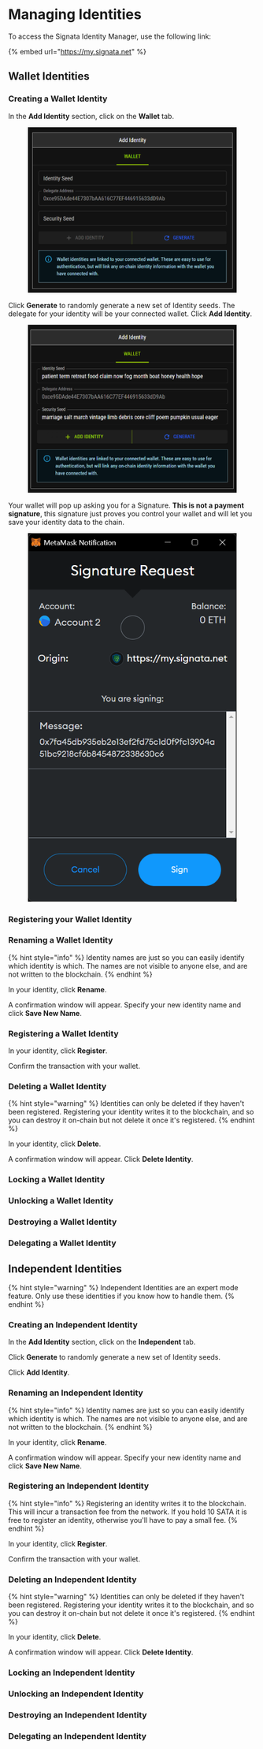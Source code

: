 # Managing Identities

To access the Signata Identity Manager, use the following link:

{% embed url="https://my.signata.net" %}

## Wallet Identities

### Creating a Wallet Identity

In the **Add Identity** section, click on the **Wallet** tab.

<figure><img src="../.gitbook/assets/image (1).png" alt=""><figcaption></figcaption></figure>

Click **Generate** to randomly generate a new set of Identity seeds. The delegate for your identity will be your connected wallet. Click **Add Identity**.

<figure><img src="../.gitbook/assets/image (2).png" alt=""><figcaption></figcaption></figure>

Your wallet will pop up asking you for a Signature. **This is not a payment signature**, this signature just proves you control your wallet and will let you save your identity data to the chain.

<figure><img src="../.gitbook/assets/image (3).png" alt=""><figcaption></figcaption></figure>

### Registering your Wallet Identity



### Renaming a Wallet Identity

{% hint style="info" %}
Identity names are just so you can easily identify which identity is which. The names are not visible to anyone else, and are not written to the blockchain.
{% endhint %}

In your identity, click **Rename**.

A confirmation window will appear. Specify your new identity name and click **Save New Name**.

### Registering a Wallet Identity

In your identity, click **Register**.

Confirm the transaction with your wallet.

### Deleting a Wallet Identity

{% hint style="warning" %}
Identities can only be deleted if they haven't been registered. Registering your identity writes it to the blockchain, and so you can destroy it on-chain but not delete it once it's registered.
{% endhint %}

In your identity, click **Delete**.

A confirmation window will appear. Click **Delete Identity**.

### Locking a Wallet Identity



### Unlocking a Wallet Identity



### Destroying a Wallet Identity



### Delegating a Wallet Identity



## Independent Identities

{% hint style="warning" %}
Independent Identities are an expert mode feature. Only use these identities if you know how to handle them.
{% endhint %}

### Creating an Independent Identity

In the **Add Identity** section, click on the **Independent** tab.

Click **Generate** to randomly generate a new set of Identity seeds.

Click **Add Identity**.

### Renaming an Independent Identity

{% hint style="info" %}
Identity names are just so you can easily identify which identity is which. The names are not visible to anyone else, and are not written to the blockchain.
{% endhint %}

In your identity, click **Rename**.

A confirmation window will appear. Specify your new identity name and click **Save New Name**.

### Registering an Independent Identity

{% hint style="info" %}
Registering an identity writes it to the blockchain. This will incur a transaction fee from the network. If you hold 10 SATA it is free to register an identity, otherwise you'll have to pay a small fee.
{% endhint %}

In your identity, click **Register**.

Confirm the transaction with your wallet.

### Deleting an Independent Identity

{% hint style="warning" %}
Identities can only be deleted if they haven't been registered. Registering your identity writes it to the blockchain, and so you can destroy it on-chain but not delete it once it's registered.
{% endhint %}

In your identity, click **Delete**.

A confirmation window will appear. Click **Delete Identity**.

### Locking an Independent Identity



### Unlocking an Independent Identity



### Destroying an Independent Identity



### Delegating an Independent Identity


